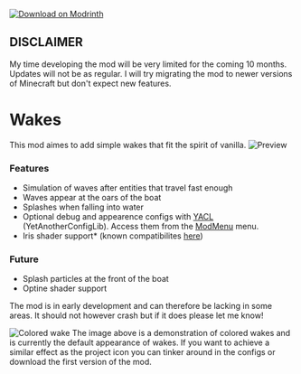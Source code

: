 [![Download on Modrinth](https://raw.githubusercontent.com/Prospector/badges/master/modrinth-badge-72h-padded.png)](https://modrinth.com/mod/wakes)

## DISCLAIMER
My time developing the mod will be very limited for the coming 10 months. Updates will not be as regular. I will try migrating the mod to newer versions of Minecraft but don't expect new features.

# Wakes
This mod aimes to add simple wakes that fit the spirit of vanilla. 
![Preview](https://cdn.discordapp.com/attachments/725837054092771368/1126228593685565450/preview.gif)

### Features
- Simulation of waves after entities that travel fast enough
- Waves appear at the oars of the boat
- Splashes when falling into water
- Optional debug and appearence configs with [YACL](https://modrinth.com/mod/yacl) (YetAnotherConfigLib). Access them from the [ModMenu](https://modrinth.com/mod/modmenu) menu.
- Iris shader support* (known compatibilites [here](https://github.com/Goby56/wakes/blob/main/shader_compat.md))

### Future
- Splash particles at the front of the boat
- Optine shader support

The mod is in early development and can therefore be lacking in some areas. It should not however crash but if it does please let me know!

![Colored wake](https://cdn.discordapp.com/attachments/308361398071590912/1125561979088670740/from_above.png)
The image above is a demonstration of colored wakes and is currently the default appearance of wakes. If you want to achieve a similar effect as the project icon you can tinker around in the configs or download the first version of the mod.

